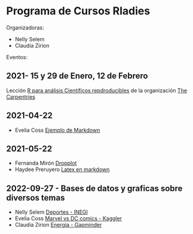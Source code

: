 # Programa de Cursos Rladies

Organizadoras:
- Nelly Selem
- Claudia Zirion

Eventos:

## 2021- 15 y 29 de Enero, 12 de Febrero  
Lección [R para análisis Científicos repdroducibles](https://swcarpentry.github.io/r-novice-gapminder/) de la organización [The Carpentries](https://carpentries.org/)
## 2021-04-22  
- Evelia Coss [Ejemplo de Markdown](https://github.com/EveliaCoss/Rladies-Morelia/tree/main/Rmarkdown)  
## 2021-05-22   
- Fernanda Mirón [Dropplot](https://github.com/fernanda-miron/R-Ladies)  
- Haydee Preruyero [Latex en markdown](https://github.com/HaydeePeruyero/rmkd_lt)  
## 2022-09-27 - Bases de datos y graficas sobre diversos temas 
- Nelly Selem [Deportes - INEGI](https://github.com/EveliaCoss/Rladies-Morelia/tree/main/deportes)
- Evelia Coss [Marvel vs DC comics - Kaggler](https://github.com/EveliaCoss/Rladies-Morelia/tree/main/Marvel_vs_DCcomics)
- Claudia Zirion [Energia - Gapminder](https://github.com/EveliaCoss/Rladies-Morelia/tree/main/energi_gapminder)
  
